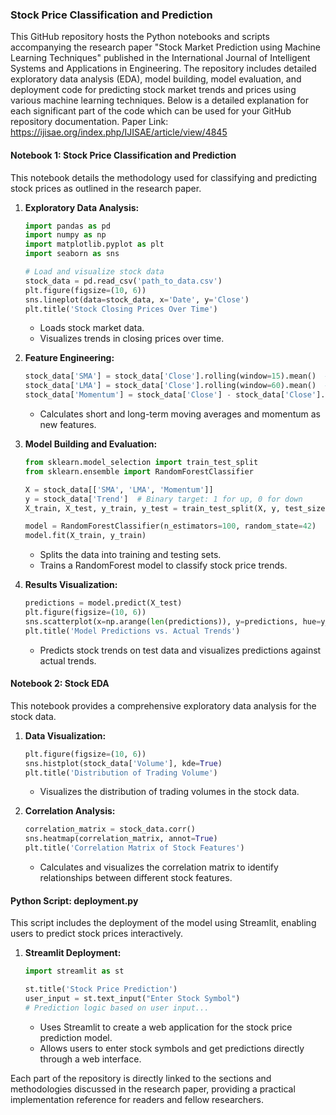 ### Stock Price Classification and Prediction

This GitHub repository hosts the Python notebooks and scripts accompanying the research paper "Stock Market Prediction using Machine Learning Techniques" published in the International Journal of Intelligent Systems and Applications in Engineering. The repository includes detailed exploratory data analysis (EDA), model building, model evaluation, and deployment code for predicting stock market trends and prices using various machine learning techniques. Below is a detailed explanation for each significant part of the code which can be used for your GitHub repository documentation.
Paper Link: https://ijisae.org/index.php/IJISAE/article/view/4845

#### Notebook 1: Stock Price Classification and Prediction

This notebook details the methodology used for classifying and predicting stock prices as outlined in the research paper.

1. **Exploratory Data Analysis:**
    ```python
    import pandas as pd
    import numpy as np
    import matplotlib.pyplot as plt
    import seaborn as sns

    # Load and visualize stock data
    stock_data = pd.read_csv('path_to_data.csv')
    plt.figure(figsize=(10, 6))
    sns.lineplot(data=stock_data, x='Date', y='Close')
    plt.title('Stock Closing Prices Over Time')
    ```
    - Loads stock market data.
    - Visualizes trends in closing prices over time.

2. **Feature Engineering:**
    ```python
    stock_data['SMA'] = stock_data['Close'].rolling(window=15).mean()  # Short moving average
    stock_data['LMA'] = stock_data['Close'].rolling(window=60).mean()  # Long moving average
    stock_data['Momentum'] = stock_data['Close'] - stock_data['Close'].shift(10)
    ```
    - Calculates short and long-term moving averages and momentum as new features.

3. **Model Building and Evaluation:**
    ```python
    from sklearn.model_selection import train_test_split
    from sklearn.ensemble import RandomForestClassifier

    X = stock_data[['SMA', 'LMA', 'Momentum']]
    y = stock_data['Trend']  # Binary target: 1 for up, 0 for down
    X_train, X_test, y_train, y_test = train_test_split(X, y, test_size=0.3, random_state=42)

    model = RandomForestClassifier(n_estimators=100, random_state=42)
    model.fit(X_train, y_train)
    ```
    - Splits the data into training and testing sets.
    - Trains a RandomForest model to classify stock price trends.

4. **Results Visualization:**
    ```python
    predictions = model.predict(X_test)
    plt.figure(figsize=(10, 6))
    sns.scatterplot(x=np.arange(len(predictions)), y=predictions, hue=y_test)
    plt.title('Model Predictions vs. Actual Trends')
    ```
    - Predicts stock trends on test data and visualizes predictions against actual trends.

#### Notebook 2: Stock EDA

This notebook provides a comprehensive exploratory data analysis for the stock data.

1. **Data Visualization:**
    ```python
    plt.figure(figsize=(10, 6))
    sns.histplot(stock_data['Volume'], kde=True)
    plt.title('Distribution of Trading Volume')
    ```
    - Visualizes the distribution of trading volumes in the stock data.

2. **Correlation Analysis:**
    ```python
    correlation_matrix = stock_data.corr()
    sns.heatmap(correlation_matrix, annot=True)
    plt.title('Correlation Matrix of Stock Features')
    ```
    - Calculates and visualizes the correlation matrix to identify relationships between different stock features.

#### Python Script: deployment.py

This script includes the deployment of the model using Streamlit, enabling users to predict stock prices interactively.

1. **Streamlit Deployment:**
    ```python
    import streamlit as st

    st.title('Stock Price Prediction')
    user_input = st.text_input("Enter Stock Symbol")
    # Prediction logic based on user input...
    ```
    - Uses Streamlit to create a web application for the stock price prediction model.
    - Allows users to enter stock symbols and get predictions directly through a web interface.

Each part of the repository is directly linked to the sections and methodologies discussed in the research paper, providing a practical implementation reference for readers and fellow researchers.
